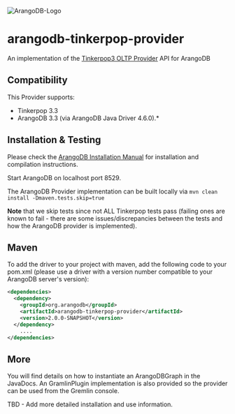 ![ArangoDB-Logo](https://docs.arangodb.com/assets/arangodb_logo_2016_inverted.png)

# arangodb-tinkerpop-provider

An implementation of the [Tinkerpop3 OLTP Provider](http://tinkerpop.apache.org/docs/3.3.3/dev/provider/#_provider_documentation) API for ArangoDB

## Compatibility

This Provider supports:
* Tinkerpop 3.3
* ArangoDB 3.3 (via ArangoDB Java Driver 4.6.0).*

## Installation & Testing

Please check the
[ArangoDB Installation Manual](https://docs.arangodb.com/latest/Manual/Deployment/)
for installation and compilation instructions.

Start ArangoDB on localhost port 8529.

The ArangoDB Provider implementation can be built locally via 
	```mvn clean install -Dmaven.tests.skip=true```

**Note** that we skip tests since not ALL Tinkerpop tests pass (failing ones are known to fail - there
are some issues/discrepancies between the tests and how the ArangoDB provider is implemented).	

## Maven

To add the driver to your project with maven, add the following code to your pom.xml
(please use a driver with a version number compatible to your ArangoDB server's version):

```XML
<dependencies>
  <dependency>
    <groupId>org.arangodb</groupId>
    <artifactId>arangodb-tinkerpop-provider</artifactId>
    <version>2.0.0-SNAPSHOT</version>
  </dependency>
	....
</dependencies>
```

## More

You will find details on how to instantiate an ArangoDBGraph in the JavaDocs. An GramlinPlugin 
implementation is also provided so the provider can be used from the Gremlin console.

TBD - Add more detailed installation and use information.

